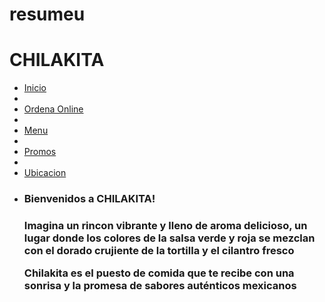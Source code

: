 # resumeu
<!Doctype HTML
<html>
<head>
    <title>CHILATAKITA</title>
    <link rel="stylesheet" href="css/style.css">
</head>
<body>
</header>
<h1>CHILAKITA</h1>
</nav>
<ul> 
<li><a href="La nueva Forma de Comer Flautas en Vaso.HTML">Inicio</a><li>
<li><a href="online.HTML">Ordena Online</a><li>
<li><a href="menu.html">Menu</a><li>
<li><a href="promos.HTML">Promos</a><li>
<li><a href="ubicacion.HTML">Ubicacion</a><li>
</u1>
</nav>
</header>
</body>
<main>
<h3>Bienvenidos a CHILAKITA!<h3>
<p>Imagina un rincon vibrante y lleno de aroma delicioso, un lugar donde los colores de la salsa verde y roja se mezclan con el dorado crujiente de la tortilla y el cilantro fresco<p>
<p>Chilakita es el puesto de comida que te recibe con una sonrisa y la promesa de sabores auténticos mexicanos<p>
</main>
<footer>
<p>

</u1>
</nav>
</main>

</html>
